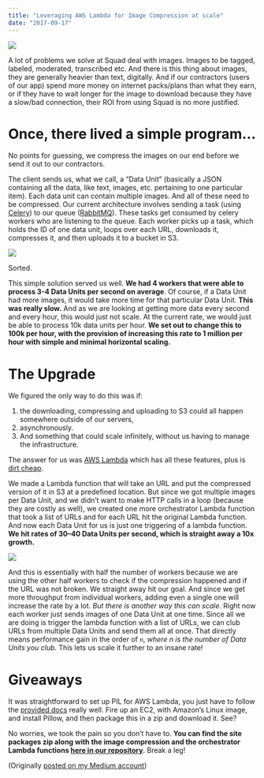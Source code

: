 ```yaml
---
title: "Leveraging AWS Lambda for Image Compression at scale"
date: "2017-09-17"
---
```


![](https://ktbt10.files.wordpress.com/2017/09/e83ba-1vfbwrzfzj-srjdv_qr80vq.png)

A lot of problems we solve at Squad deal with images. Images to be tagged, labeled, moderated, transcribed etc. And there is this thing about images, they are generally heavier than text, digitally. And if our contractors (users of our app) spend more money on internet packs/plans than what they earn, or if they have to wait longer for the image to download because they have a slow/bad connection, their ROI from using Squad is no more justified.

# Once, there lived a simple program…

No points for guessing, we compress the images on our end before we send it out to our contractors.

The client sends us, what we call, a “Data Unit” (basically a JSON containing all the data, like text, images, etc. pertaining to one particular item). Each data unit can contain multiple images. And all of these need to be compressed. Our current architecture involves sending a task (using [Celery](http://www.celeryproject.org/)) to our queue ([RabbitMQ](https://www.rabbitmq.com/)). These tasks get consumed by celery workers who are listening to the queue. Each worker picks up a task, which holds the ID of one data unit, loops over each URL, downloads it, compresses it, and then uploads it to a bucket in S3.

![](https://ktbt10.files.wordpress.com/2017/09/12ea7-144kuzuj-324ptwdglvddtw.png)

Sorted.

This simple solution served us well. **We had 4 workers that were able to process 3-4 Data Units per second on average**. Of course, if a Data Unit had more images, it would take more time for that particular Data Unit. **This was really slow.** And as we are looking at getting more data every second and every hour, this would just not scale. At the current rate, we would just be able to process 10k data units per hour. **We set out to change this to 100k per hour, with the provision of increasing this rate to 1 million per hour with simple and minimal horizontal scaling.**

# The Upgrade

We figured the only way to do this was if:

1. the downloading, compressing and uploading to S3 could all happen somewhere outside of our servers,
2. asynchronously.
3. And something that could scale infinitely, without us having to manage the infrastructure.

The answer for us was [AWS Lambda](http://docs.aws.amazon.com/lambda/latest/dg/welcome.html) which has all these features, plus is [dirt cheap](https://aws.amazon.com/lambda/pricing/).

We made a Lambda function that will take an URL and put the compressed version of it in S3 at a predefined location. But since we got multiple images per Data Unit, and we didn’t want to make HTTP calls in a loop (because they are costly as well), we created one more orchestrator Lambda function that took a list of URLs and for each URL hit the original Lambda function. And now each Data Unit for us is just one triggering of a lambda function. **We hit rates of 30–40 Data Units per second, which is straight away a 10x growth.**

![](https://ktbt10.files.wordpress.com/2017/09/25da1-1hzqohfvyrzse0kqrj0d2ma.png)

And this is essentially with half the number of workers because we are using the other half workers to check if the compression happened and if the URL was not broken. We straight away hit our goal. And since we get more throughput from individual workers, adding even a single one will increase the rate by a lot. _But there is another way this can scale._ Right now each worker just sends images of one Data Unit at one time. Since all we are doing is trigger the lambda function with a list of URLs, we can club URLs from multiple Data Units and send them all at once. That directly means performance gain in the order of `n`, _where n is the number of Data Units you club_. This lets us scale it further to an insane rate!

# Giveaways

It was straightforward to set up PIL for AWS Lambda, you just have to follow the [provided docs](http://docs.aws.amazon.com/lambda/latest/dg/with-s3-example-deployment-pkg.html) really well. Fire up an EC2, with Amazon’s Linux image, and install Pillow, and then package this in a zip and download it. See?

No worries, we took the pain so you don’t have to. **You can find the site packages zip along with the image compression and the orchestrator Lambda functions [here in our repository](https://github.com/squadrun/lambda-image-compression).** Break a leg!

(Originally [posted on my Medium account](https://medium.com/squad-engineering/leveraging-aws-lambda-for-image-compression-at-scale-a01afd756a12))
